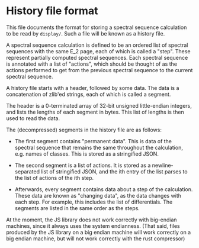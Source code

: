 # History file format

This file documents the format for storing a spectral sequence calculation to
be read by `display/`. Such a file will be known as a history file.

A spectral sequence calculation is defined to be an ordered list of spectral
sequences with the same E_2 page, each of which is called a "step". These
represent partially computed spectral sequences. Each spectral sequence is
annotated with a list of "actions", which should be thought of as the actions
performed to get from the previous spectral sequence to the current spectral
sequence.

A history file starts with a header, followed by some data. The data is a
concatenation of zlib'ed strings, each of which is called a segment.

The header is a 0-terminated array of 32-bit unsigned little-endian integers,
and lists the lengths of each segment in bytes. This list of lengths is then
used to read the data.

The (decompressed) segments in the history file are as follows:

* The first segment contains "permanent data". This is data of the spectral
   sequence that remains the same throughout the calculation, e.g. names of
   classes. This is stored as a stringified JSON.

* The second segment is a list of actions. It is stored as a newline-separated
   list of stringified JSON, and the ith entry of the list parses to the list
   of actions of the ith step.

* Afterwards, every segment contains data about a step of the calculation.
   These data are known as "changing data", as the data changes with each step.
   For example, this includes the list of differentials. The segments are
   listed in the same order as the steps.

At the moment, the JS library does not work correctly with big-endian machines,
since it always uses the system endianness. (That said, files produced by the
JS library on a big endian machine will work correctly on a big endian machine,
but will not work correctly with the rust compressor)
